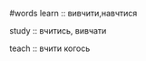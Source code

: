 #words 
learn :: вивчити,навчтися
<!--SR:!2023-01-23,50,254-->
study :: вчитись, вивчати
<!--SR:!2023-01-29,55,270-->
teach :: вчити когось
<!--SR:!2023-01-26,54,270-->
